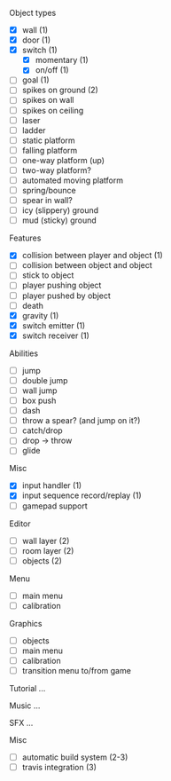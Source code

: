 Object types
- [x] wall (1)
- [x] door (1)
- [x] switch (1)
  - [x] momentary (1)
  - [x] on/off (1)
- [ ] goal (1)
- [ ] spikes on ground (2)
- [ ] spikes on wall
- [ ] spikes on ceiling
- [ ] laser
- [ ] ladder
- [ ] static platform
- [ ] falling platform
- [ ] one-way platform (up)
- [ ] two-way platform?
- [ ] automated moving platform
- [ ] spring/bounce
- [ ] spear in wall?
- [ ] icy (slippery) ground
- [ ] mud (sticky) ground

Features
- [x] collision between player and object (1)
- [ ] collision between object and object
- [ ] stick to object
- [ ] player pushing object
- [ ] player pushed by object
- [ ] death
- [x] gravity (1)
- [x] switch emitter (1)
- [x] switch receiver (1)

Abilities
- [ ] jump
- [ ] double jump
- [ ] wall jump
- [ ] box push
- [ ] dash
- [ ] throw a spear? (and jump on it?)
- [ ] catch/drop
- [ ] drop -> throw
- [ ] glide

Misc
- [x] input handler (1)
- [x] input sequence record/replay (1)
- [ ] gamepad support

Editor
- [ ] wall layer (2)
- [ ] room layer (2)
- [ ] objects (2)

Menu
- [ ] main menu
- [ ] calibration

Graphics
- [ ] objects
- [ ] main menu
- [ ] calibration
- [ ] transition menu to/from game

Tutorial
...

Music
...

SFX
...

Misc
- [ ] automatic build system (2-3)
- [ ] travis integration (3)
